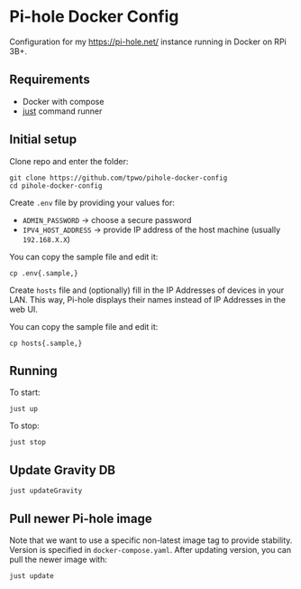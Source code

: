 # Pi-hole Docker Config

Configuration for my https://pi-hole.net/ instance running in Docker on RPi 3B+.

## Requirements

* Docker with compose
* [just](https://github.com/casey/just) command runner

## Initial setup

Clone repo and enter the folder:

```
git clone https://github.com/tpwo/pihole-docker-config
cd pihole-docker-config
```

Create `.env` file by providing your values for:
- `ADMIN_PASSWORD` -> choose a secure password
- `IPV4_HOST_ADDRESS` -> provide IP address of the host machine (usually `192.168.X.X`)

You can copy the sample file and edit it:

```
cp .env{.sample,}
```

Create `hosts` file and (optionally) fill in the IP Addresses of devices in your LAN. This way, Pi-hole displays their names instead of IP Addresses in the web UI.

You can copy the sample file and edit it:

```
cp hosts{.sample,}
```

## Running

To start:

```
just up
```

To stop:

```
just stop
```

## Update Gravity DB

```
just updateGravity
```

## Pull newer Pi-hole image

Note that we want to use a specific non-latest image tag to provide stability.
Version is specified in `docker-compose.yaml`.
After updating version, you can pull the newer image with:

```
just update
```
